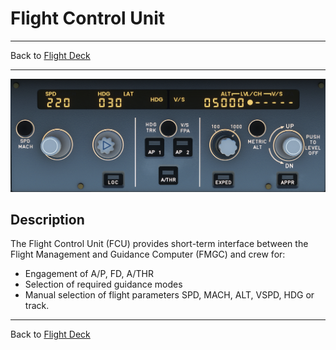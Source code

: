 # Flight Control Unit

---

Back to [Flight Deck](../flight-deck.md)

---

![Flight Control Unit (FCU)](../../assets/a32nx-briefing/glareshield/FCU.png "Flight Control Unit (FCU)")

## Description

The Flight Control Unit (FCU) provides short-term interface between the Flight Management and Guidance Computer (FMGC) and crew for:

-	Engagement of A/P, FD, A/THR
-	Selection of required guidance modes
-	Manual selection of flight parameters SPD, MACH, ALT, VSPD, HDG or track.


---

Back to [Flight Deck](../flight-deck.md)


